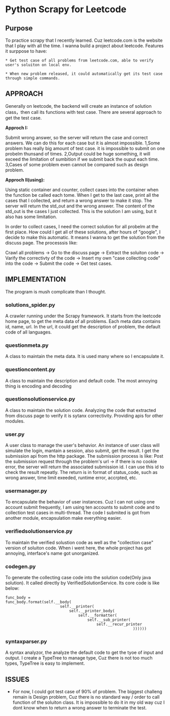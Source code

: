 # Python Scrapy for Leetcode

## Purpose

To practice scrapy that I recently learned. Cuz leetcode.com is the website that I play with all the time. I wanna build a project about leetcode. Features it surppose to have:

	* Get test case of all problems from leetcode.com, able to verify user's soluiton on local env.

	* When new problem released, it could automatically get its test case through simple commands.


## APPROACH

Generally on leetcode, the backend will create an instance of solution class，then call its functions with test case. There are several approach to get the test case.

**Approch I:**

Submit wrong answer, so the server will return the case and correct answers. We can do this for each case but it is almost impossible.
	1,Some problem has really big amount of test case. it is impossible to submit on one probelm thunsand of times.
	2,Output could be huge something, it will exceed the limitation of sumbition if we submit back the ouput each time.
	3,Cases of some problem even cannot be compared such as design problem.

**Approch II(using):**

Using static container and counter, collect cases into the container when the function be called each tome. When I get to the last case, print all the cases that I collected, and return a wrong answer to make it stop. The server will return the std_out and the wrong answer. The content of the std_out is the cases I just collected. This is the solution I am using, but it also has some limitation.

In order to collect cases, I need the correct solution for all probelm at the first place. How could I get all of these solutions, after hours of "google", I decide to make this automatic. It means I wanna to get the solution from the discuss page. The processsis like:

Crawl all problems -> Go to the discuss page -> Extract the soluiton code -> Varify the correctivty of the code -> Insert my own "case collecting code" into the code -> Submit the code -> Get test cases.


## IMPLEMENTATION

The program is mush complicate than I thought.

### solutions_spider.py
A crawler running under the Scrapy framework. It starts from the leetcode home page, to get the meta data of all problems. Each meta data contains id, name, url. In the url, it could get the description of problem, the default code of all languages.

### questionmeta.py 
A class to maintain the meta data. It is used many where so I encapsulate it.

### questioncontent.py
A class to maintain the description and default code. The most annoying thing is encoding and decoding

### questionsolutionservice.py
A class to maintain the solution code. Analyzing the code that extracted from discuss page to verify it is sytanx correctivity. Providing apis for other modules.

### user.py
A user class to manage the user's behavior. An instance of user class will simulate the login, mantain a session, also submit, get the result. I get the submission api from the http package. The submission process is like: Post the submission request through the problem's url -> if there is no cookie error, the server will return the associated submission id. I can use this id to check the result repeatly. The return is in format of status_code, such as wrong answer, time limit exeeded, runtime error, accrpted, etc. 

### usermanager.py
To encapsulate the behavior of user instances. Cuz I can not using one account submit frequently, I am using ten accounts to submit code and to collection test cases in multi-thread. The code I submited is got from another module, encapsulation make everything easier.

### verifiedsolutionservice.py
To maintain the verified solustion code as well as the "collection case" version of soluiton code. When i went here, the whole project has got annoying, interface's name got unorganized.

### codegen.py
To generate the collecting case code into the solution code(Only java solution). It called directly by VerifiedSolutionService. Its core code is like below: 

```
func_body = 
func_body.format(self.__body(
                        self.__printer(
                            self.__printer_body(
                                self.__formatter(
                                    self.__sub_printer(
                                        self.__recur_printer
                                                        ))))))
```

### syntaxparser.py
A syntax analyzor, the analyze the default code to get the tyoe of input and output. I create a TypeTree to manage type, Cuz there is not too much types, TypeTree is easy to implement.

## ISSUES
* For now, I could got test case of 90% of problem. The biggest challeng remain is Design problem, Cuz there is no standard way / order to call function of the soluiton class. It is impossible to do it in my old way cuz I dont know when to return a wrong answer to terminate the test.


 
